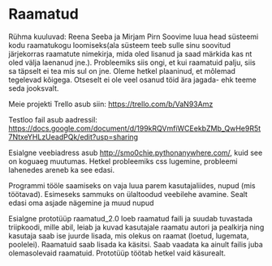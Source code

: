 # Raamatud
Rühma kuuluvad: Reena Seeba ja Mirjam Pirn
Soovime luua head süsteemi kodu raamatukogu loomiseks(ala süsteem teeb sulle sinu soovitud järjekorras raamatute nimekirja, mida oled lisanud ja saad märkida kas nt oled välja laenanud jne.). Probleemiks siis ongi, et kui raamatuid palju, siis sa täpselt ei tea mis sul on jne.
Oleme hetkel plaaninud, et mõlemad tegelevad kõigega. Otseselt ei ole veel osanud töid ära jagada- ehk teeme seda jooksvalt.

Meie projekti Trello asub siin: https://trello.com/b/VaN93Amz

Testloo fail asub aadressil: https://docs.google.com/document/d/199kRQVmfiWCEekbZMb_QwHe9R5t7NtxeYHLzUeadPQk/edit?usp=sharing

Esialgne veebiadress asub http://smo0chie.pythonanywhere.com/, kuid see on koguaeg muutumas. Hetkel probleemiks css lugemine, probleemi lahenedes areneb ka see edasi.

Programmi tööle saamiseks on vaja luua parem kasutajaliides, nupud (mis töötavad). Esimeseks sammuks on ülaltoodud veebilehe avamine. Sealt edasi oma asjade nägemine ja muud nupud

Esialgne prototüüp raamatud_2.0 loeb raamatud faili ja suudab tuvastada triipkoodi, mille abil, leiab ja kuvad kasutajale raamatu autori ja pealkirja ning kasutaja saab ise juurde lisada, mis olekus on raamat (loetud, lugemata, poolelei). Raamatuid saab lisada ka käsitsi. Saab vaadata ka ainult failis juba olemasolevaid raamatuid. Prototüüp töötab hetkel vaid käsurealt.
